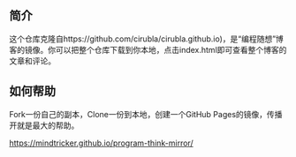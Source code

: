 ## 简介

这个仓库克隆自https://github.com/cirubla/cirubla.github.io)，是“编程随想”博客的镜像。你可以把整个仓库下载到你本地，点击index.html即可查看整个博客的文章和评论。

## 如何帮助

Fork一份自己的副本，Clone一份到本地，创建一个GitHub Pages的镜像，传播开就是最大的帮助。

https://mindtricker.github.io/program-think-mirror/

 

